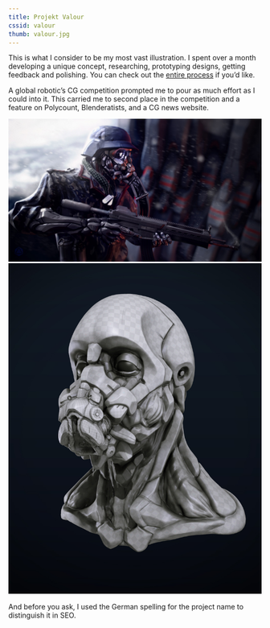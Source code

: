```yaml
---
title: Projekt Valour
cssid: valour
thumb: valour.jpg
---
```

This is what I consider to be my most vast illustration. I spent over a month developing a unique concept, researching, prototyping designs, getting feedback and polishing. You can check out the [entire process](http://blenderartists.org/forum/showthread.php?305243-Projekt-Valour) if you’d like.

A global robotic’s CG competition prompted me to pour as much effort as I could into it. This carried me to second place in the competition and a feature on Polycount, Blenderatists, and a CG news website.

![Main Image](/assets/img/valour.jpg)
![Head Shot](/assets/img/valour-head.jpg)

And before you ask, I used the German spelling for the project name to distinguish it in SEO.